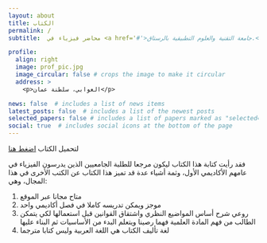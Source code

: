```yaml
---
layout: about
title: الكتاب
permalink: /
subtitle:  محاضر فيزياء في <a href='#'>جامعة التقنية والعلوم التطبيقية بالرستاق.</a>

profile:
  align: right
  image: prof_pic.jpg
  image_circular: false # crops the image to make it circular
  address: >
    <p>العوابي، سلطنة عمان</p>

news: false  # includes a list of news items
latest_posts: false  # includes a list of the newest posts
selected_papers: false # includes a list of papers marked as "selected={true}"
social: true  # includes social icons at the bottom of the page
---
```


لتحميل الكتاب [اضغط هنا](ahmed-alkharusi.github.io) 

فقد رأيت كتابة هذا الكتاب ليكون مرجعا للطلبة الجامعيين الذين يدرسون الفيزياء في عامهم الأكاديمي الأول، وثمة أشياء عدة قد تميز هذا الكتاب عن الكتب الأخرى في هذا المجال، وهي:
   <ol>
     <li> متاح مجانا عبر الموقع </li>
    <li> موجز ويمكن تدريسه كاملا في فصل أكاديمي واحد </li>
     <li> روعي شرح أساس المواضيع النظري واشتقاق القوانين قبل استعمالها لكي يتمكن الطالب من فهم المادة العلمية فهما رصينا ويتعلم البدء من الأساسيات ثم البناء عليها </li>
   <li>  لغة تأليف الكتاب هي اللغة العربية وليس كتابا مترجما </li>
     </ol>

